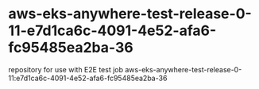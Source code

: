 # aws-eks-anywhere-test-release-0-11-e7d1ca6c-4091-4e52-afa6-fc95485ea2ba-36
repository for use with E2E test job aws-eks-anywhere-test-release-0-11:e7d1ca6c-4091-4e52-afa6-fc95485ea2ba-36
